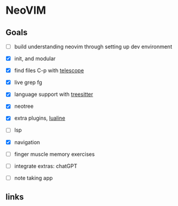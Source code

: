 # NeoVIM

## Goals

- [ ] build understanding neovim through setting up dev environment
- [x] init, and modular
- [x] find files C-p with [telescope]
- [x] live grep <leader>fg 
- [x] language support with [treesitter]
- [x] neotree
- [x] extra plugins, [lualine]
- [ ] lsp
- [x] navigation
- [ ] finger muscle memory exercises
- [ ] integrate extras: chatGPT
- [ ] note taking app


## links

[telescope]: https://github.com/nvim-telescope/telescope.nvim
[treesitter]: https://github.com/nvim-treesitter/nvim-treesitter
[neotree]: https://github.com/nvim-neo-tree/neo-tree.nvim
[lualine]: https://github.com/nvim-lualine/lualine.nvim
